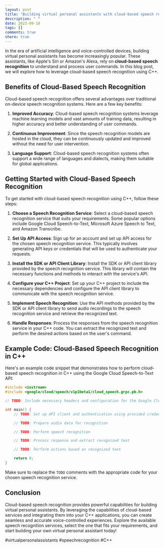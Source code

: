 ```yaml
---
layout: post
title: "Building virtual personal assistants with cloud-based speech recognition using C++"
description: " "
date: 2023-09-18
tags: []
comments: true
share: true
---
```


In the era of artificial intelligence and voice-controlled devices, building virtual personal assistants has become increasingly popular. These assistants, like Apple's Siri or Amazon's Alexa, rely on **cloud-based speech recognition** to understand and process user commands. In this blog post, we will explore how to leverage cloud-based speech recognition using C++.

## Benefits of Cloud-Based Speech Recognition

Cloud-based speech recognition offers several advantages over traditional on-device speech recognition systems. Here are a few key benefits:

1. **Improved Accuracy**: Cloud-based speech recognition systems leverage machine learning models and vast amounts of training data, resulting in higher accuracy and better understanding of user commands.

2. **Continuous Improvement**: Since the speech recognition models are hosted in the cloud, they can be continuously updated and improved without the need for user intervention.

3. **Language Support**: Cloud-based speech recognition systems often support a wide range of languages and dialects, making them suitable for global applications.

## Getting Started with Cloud-Based Speech Recognition

To get started with cloud-based speech recognition using C++, follow these steps:

1. **Choose a Speech Recognition Service**: Select a cloud-based speech recognition service that suits your requirements. Some popular options include Google Cloud Speech-to-Text, Microsoft Azure Speech to Text, and Amazon Transcribe.

2. **Set Up API Access**: Sign up for an account and set up API access for the chosen speech recognition service. This typically involves generating API keys or credentials that will be used to authenticate your requests.

3. **Install the SDK or API Client Library**: Install the SDK or API client library provided by the speech recognition service. This library will contain the necessary functions and methods to interact with the service's API.

4. **Configure your C++ Project**: Set up your C++ project to include the necessary dependencies and configure the API client library to communicate with the speech recognition service.

5. **Implement Speech Recognition**: Use the API methods provided by the SDK or API client library to send audio recordings to the speech recognition service and retrieve the recognized text.

6. **Handle Responses**: Process the responses from the speech recognition service in your C++ code. You can extract the recognized text and perform the desired actions based on the user's command.

## Example Code: Cloud-Based Speech Recognition in C++

Here's an example code snippet that demonstrates how to perform cloud-based speech recognition in C++ using the Google Cloud Speech-to-Text API:

```cpp
#include <iostream>
#include <google/cloud/speech/v1p1beta1/cloud_speech.grpc.pb.h>

// TODO: Include necessary headers and configuration for the Google Cloud Speech-to-Text API

int main() {
    // TODO: Set up API client and authentication using provided credentials

    // TODO: Prepare audio data for recognition

    // TODO: Perform speech recognition

    // TODO: Process response and extract recognized text

    // TODO: Perform actions based on recognized text

    return 0;
}
```

Make sure to replace the `TODO` comments with the appropriate code for your chosen speech recognition service.

## Conclusion

Cloud-based speech recognition provides powerful capabilities for building virtual personal assistants. By leveraging the capabilities of cloud-based services and integrating them into your C++ applications, you can create seamless and accurate voice-controlled experiences. Explore the available speech recognition services, select the one that fits your requirements, and start building your own virtual personal assistant today!

#virtualpersonalassistants #speechrecognition #C++
